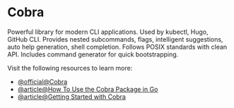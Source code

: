 # Cobra

Powerful library for modern CLI applications. Used by kubectl, Hugo, GitHub CLI. Provides nested subcommands, flags, intelligent suggestions, auto help generation, shell completion. Follows POSIX standards with clean API. Includes command generator for quick bootstrapping.

Visit the following resources to learn more:

- [@official@Cobra](https://cobra.dev/)
- [@article@How To Use the Cobra Package in Go](https://www.digitalocean.com/community/tutorials/how-to-use-the-cobra-package-in-go)
- [@article@Getting Started with Cobra](https://dev.to/frasnym/getting-started-with-cobra-creating-multi-level-command-line-interfaces-in-golang-2j3k)